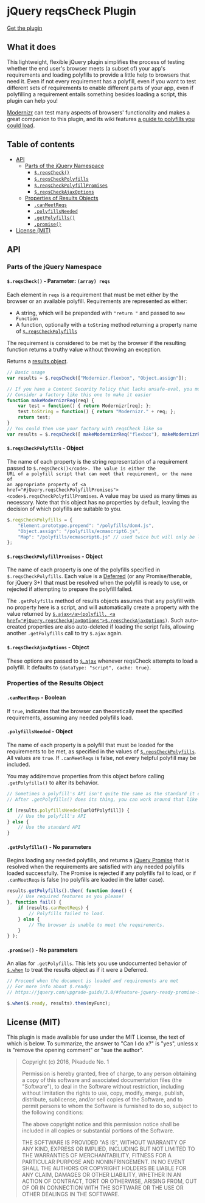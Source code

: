 <h1>jQuery reqsCheck Plugin</h1>

[Get the plugin](https://github.com/PikadudeNo1/jQuery-reqsCheck/raw/v1.1.4/jquery.reqscheck.min.js)

<h2>What it does</h2>

This lightweight, flexible jQuery plugin simplifies the process of testing whether the end user's browser meets (a subset of) your app's requirements and loading polyfills to provide a little help to browsers that need it. Even if not every requirement has a polyfill, even if you want to test different sets of requirements to enable different parts of your app, even if polyfilling a requirement entails something besides loading a script, this plugin can help you!

<a href="https://modernizr.com/">Modernizr</a> can test many aspects of browsers' functionality and makes a great companion to this plugin, and its wiki features <a href="https://github.com/Modernizr/Modernizr/wiki/HTML5-Cross-Browser-Polyfills">a guide to polyfills you could load</a>.

<h2>Table of contents</h2>

- <a href="#API">API</a>
	- <a href="#jQueryNamespace">Parts of the jQuery Namespace</a>
		- <a href="#jQuery.reqsCheck"><code>$.reqsCheck()</code></a>
		- <a href="#jQuery.reqsCheckPolyfills"><code>$.reqsCheckPolyfills</code></a>
		- <a href="#jQuery.reqsCheckPolyfillPromises"><code>$.reqsCheckPolyfillPromises</code></a>
		- <a href="#jQuery.reqsCheckAjaxOptions"><code>$.reqsCheckAjaxOptions</code></a>
	- <a href="#resultsObject">Properties of Results Objects</a>
		- <a href="#obj-canMeetReqs"><code>.canMeetReqs</code></a>
		- <a href="#obj-polyfillsNeeded"><code>.polyfillsNeeded</code></a>
		- <a href="#obj-getPolyfills"><code>.getPolyfills()</code></a>
		- <a href="#obj-promise"><code>.promise()</code></a>
- <a href="#license">License (MIT)</a>

<h2 id="API">API</h2>

<h3 id="jQueryNamespace">Parts of the jQuery Namespace</h3>

<h4 id="jQuery.reqsCheck"><code>$.reqsCheck()</code> - Parameter: <code>(array) reqs</code></h4>

Each element in <code>reqs</code> is a requirement that must be met either by the browser or an available polyfill. Requirements are represented as either:

- A string, which will be prepended with <code>"return "</code> and passed to <code>new Function</code>
- A function, optionally with a <code>toString</code> method returning a property name of <a href="#jQuery.reqsCheckPolyfills"><code>$.reqsCheckPolyfills</code></a>

The requirement is considered to be met by the browser if the resulting function returns a truthy value without throwing an exception.

Returns a <a href="#resultsObject">results object</a>.

```javascript
// Basic usage
var results = $.reqsCheck(["Modernizr.flexbox", "Object.assign"]);

// If you have a Content Security Policy that lacks unsafe-eval, you must use functions instead
// Consider a factory like this one to make it easier
function makeModernizrReq(req) {
	var test = function() { return Modernizr[req]; };
	test.toString = function() { return "Modernizr." + req; };
	return test;
}
// You could then use your factory with reqsCheck like so
var results = $.reqsCheck([ makeModernizrReq("flexbox"), makeModernizrReq("promises") ])
```

<h4 id="jQuery.reqsCheckPolyfills"><code>$.reqsCheckPolyfills</code> - Object</h4>

The name of each property is the string representation of a requirement passed to <code>$.reqsCheck()</code>. The value is either the URL of a polyfill script that can meet that requirement, or the name of an appropriate property of <a href="#jQuery.reqsCheckPolyfillPromises"><code>$.reqsCheckPolyfillPromises</code></a>. A value may be used as many times as necessary. Note that this object has no properties by default, leaving the decision of which polyfills are suitable to you.

```javascript
$.reqsCheckPolyfills = {
	"Element.prototype.prepend": "/polyfills/dom4.js",
	"Object.assign": "/polyfills/ecmascript6.js",
	"Map": "/polyfills/ecmascript6.js" // used twice but will only be loaded once
};
```

<h4 id="jQuery.reqsCheckPolyfillPromises"><code>$.reqsCheckPolyfillPromises</code> - Object</h4>

The name of each property is one of the polyfills specified in <code>$.reqsCheckPolyfills</code>. Each value is a <a href="https://api.jquery.com/jQuery.Deferred/">Deferred</a> (or any Promise/thenable, for jQuery 3+) that must be resolved when the polyfill is ready to use, or rejected if attempting to prepare the polyfill failed.

The <code>.getPolyfills</code> method of results objects assumes that any polyfill with no property here is a script, and will automatically create a property with the value returned by <code><a href="https://api.jquery.com/jQuery.ajax/">$.ajax</a>(polyfill, <a href="#jQuery.reqsCheckAjaxOptions">$.reqsCheckAjaxOptions</a>)</code>. Such auto-created properties are also auto-deleted if loading the script fails, allowing another <code>.getPolyfills</code> call to try <code>$.ajax</code> again.

<h4 id="jQuery.reqsCheckAjaxOptions"><code>$.reqsCheckAjaxOptions</code> - Object</h4>

These options are passed to <a href="https://api.jquery.com/jQuery.ajax/"><code>$.ajax</code></a> whenever reqsCheck attempts to load a polyfill. It defaults to <code>{dataType: "script", cache: true}</code>.

<h3 id="resultsObject">Properties of the Results Object</h3>

<h4 id="obj-canMeetReqs"><code>.canMeetReqs</code> - Boolean</h4>

If <code>true</code>, indicates that the browser can theoretically meet the specified requirements, assuming any needed polyfills load.

<h4 id="obj-polyfillsNeeded"><code>.polyfillsNeeded</code> - Object</h4>

The name of each property is a polyfill that must be loaded for the requirements to be met, as specified in the values of <a href="#jQuery.reqsCheckPolyfills"><code>$.reqsCheckPolyfills</code></a>. All values are <code>true</code>. If <code>.canMeetReqs</code> is false, not every helpful polyfill may be included.

You may add/remove properties from this object before calling <code>.getPolyfills()</code> to alter its behavior.

```javascript
// Sometimes a polyfill's API isn't quite the same as the standard it enables support for.
// After .getPolyfills() does its thing, you can work around that like so.

if (results.polyfillsNeeded[urlOfPolyfill]) {
	// Use the polyfill's API
} else {
	// Use the standard API
}
```

<h4 id="obj-getPolyfills"><code>.getPolyfills()</code> - No parameters</h4>

Begins loading any needed polyfills, and returns a <a href="https://api.jquery.com/Types/#Promise">jQuery Promise</a> that is resolved when the requirements are satisfied with any needed polyfills loaded successfully. The Promise is rejected if any polyfills fail to load, or if <code>.canMeetReqs</code> is false (no polyfills are loaded in the latter case).

```javascript
results.getPolyfills().then( function done() {
	// Use required features as you please!
}, function fail() {
	if (results.canMeetReqs) {
		// Polyfills failed to load.
	} else {
		// The browser is unable to meet the requirements.
	}
} );
```

<h4 id="obj-promise"><code>.promise()</code> - No parameters</h4>

An alias for <code>.getPolyfills</code>. This lets you use undocumented behavior of <a href="https://api.jquery.com/jQuery.when/"><code>$.when</code></a> to treat the results object as if it were a Deferred.

```javascript
// Proceed when the document is loaded and requirements are met
// For more info about $.ready:
// https://jquery.com/upgrade-guide/3.0/#feature-jquery-ready-promise-is-formally-supported

$.when($.ready, results).then(myFunc);
```

<h2 id="license">License (MIT)</h2>

This plugin is made available for use under the MIT License, the text of which is below. To summarize, the answer to "Can I do x?" is "yes", unless x is "remove the opening comment" or "sue the author".

> Copyright (c) 2016, Pikadude No. 1
> 
> Permission is hereby granted, free of charge, to any person obtaining a copy of this software and associated documentation files (the "Software"), to deal in the Software without restriction, including without limitation the rights to use, copy, modify, merge, publish, distribute, sublicense, and/or sell copies of the Software, and to permit persons to whom the Software is furnished to do so, subject to the following conditions:
> 
> The above copyright notice and this permission notice shall be included in all copies or substantial portions of the Software.
> 
> THE SOFTWARE IS PROVIDED "AS IS", WITHOUT WARRANTY OF ANY KIND, EXPRESS OR IMPLIED, INCLUDING BUT NOT LIMITED TO THE WARRANTIES OF MERCHANTABILITY, FITNESS FOR A PARTICULAR PURPOSE AND NONINFRINGEMENT. IN NO EVENT SHALL THE AUTHORS OR COPYRIGHT HOLDERS BE LIABLE FOR ANY CLAIM, DAMAGES OR OTHER LIABILITY, WHETHER IN AN ACTION OF CONTRACT, TORT OR OTHERWISE, ARISING FROM, OUT OF OR IN CONNECTION WITH THE SOFTWARE OR THE USE OR OTHER DEALINGS IN THE SOFTWARE.